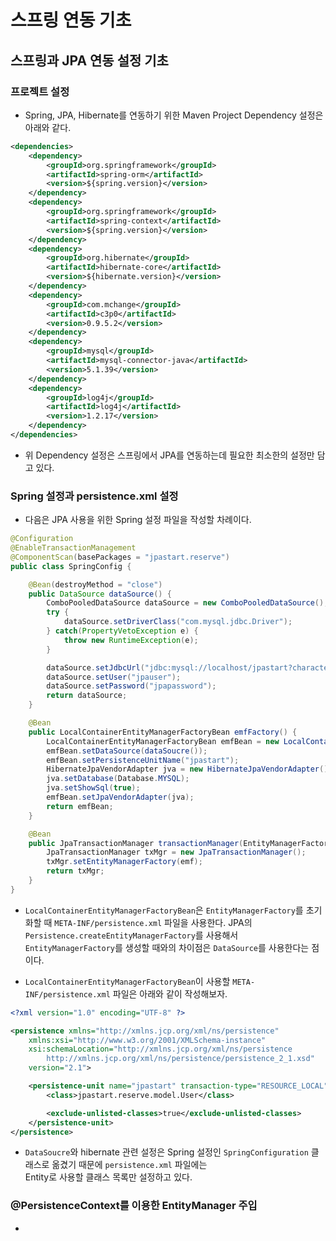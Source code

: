 <h1>스프링 연동 기초</h1>

<h2>스프링과 JPA 연동 설정 기초</h2>

<h3>프로젝트 설정</h3>

* Spring, JPA, Hibernate를 연동하기 위한 Maven Project Dependency 설정은 아래와 같다.
```xml
<dependencies>
    <dependency>
        <groupId>org.springframework</groupId>
        <artifactId>spring-orm</artifactId>
        <version>${spring.version}</version>
    </dependency>
    <dependency>
        <groupId>org.springframework</groupId>
        <artifactId>spring-context</artifactId>
        <version>${spring.version}</version>
    </dependency>
    <dependency>
        <groupId>org.hibernate</groupId>
        <artifactId>hibernate-core</artifactId>
        <version>${hibernate.version}</version>
    </dependency>
    <dependency>
        <groupId>com.mchange</groupId>
        <artifactId>c3p0</artifactId>
        <version>0.9.5.2</version>
    </dependency>
    <dependency>
        <groupId>mysql</groupId>
        <artifactId>mysql-connector-java</artifactId>
        <version>5.1.39</version>
    </dependency>
    <dependency>
        <groupId>log4j</groupId>
        <artifactId>log4j</artifactId>
        <version>1.2.17</version>
    </dependency>
</dependencies>
```

* 위 Dependency 설정은 스프링에서 JPA를 연동하는데 필요한 최소한의 설정만 담고 있다.

<h3>Spring 설정과 persistence.xml 설정</h3>

* 다음은 JPA 사용을 위한 Spring 설정 파일을 작성할 차례이다.

```java
@Configuration
@EnableTransactionManagement
@ComponentScan(basePackages = "jpastart.reserve")
public class SpringConfig {

    @Bean(destroyMethod = "close")
    public DataSource dataSource() {
        ComboPooledDataSource dataSource = new ComboPooledDataSource();
        try {
            dataSource.setDriverClass("com.mysql.jdbc.Driver");
        } catch(PropertyVetoException e) {
            throw new RuntimeException(e);
        }

        dataSource.setJdbcUrl("jdbc:mysql://localhost/jpastart?characterEncoding=utf8");
        dataSource.setUser("jpauser");
        dataSource.setPassword("jpapassword");
        return dataSource;
    }

    @Bean
    public LocalContainerEntityManagerFactoryBean emfFactory() {
        LocalContainerEntityManagerFactoryBean emfBean = new LocalContainerEntityManagerFactoryBean();
        emfBean.setDataSource(dataSoucre());
        emfBean.setPersistenceUnitName("jpastart");
        HibernateJpaVendorAdapter jva = new HibernateJpaVendorAdapter();
        jva.setDatabase(Database.MYSQL);
        jva.setShowSql(true);
        emfBean.setJpaVendorAdapter(jva);
        return emfBean;
    }

    @Bean
    public JpaTransactionManager transactionManager(EntityManagerFactory emf) {
        JpaTransactionManager txMgr = new JpaTransactionManager();
        txMgr.setEntityManagerFactory(emf);
        return txMgr;
    }
}
```

* `LocalContainerEntityManagerFactoryBean`은 `EntityManagerFactory`를 초기화할 때 `META-INF/persistence.xml` 파일을 사용한다. JPA의   
  `Persistence.createEntityManagerFactory`를 사용해서 `EntityManagerFactory`를 생성할 때와의 차이점은 `DataSource`를 사용한다는 점이다.

* `LocalContainerEntityManagerFactoryBean`이 사용할 `META-INF/persistence.xml` 파일은 아래와 같이 작성해보자.
```xml
<?xml version="1.0" encoding="UTF-8" ?>

<persistence xmlns="http://xmlns.jcp.org/xml/ns/persistence"
    xmlns:xsi="http://www.w3.org/2001/XMLSchema-instance"
    xsi:schemaLocation="http://xmlns.jcp.org/xml/ns/persistence
        http://xmlns.jcp.org/xml/ns/persistence/persistence_2_1.xsd"
    version="2.1">

    <persistence-unit name="jpastart" transaction-type="RESOURCE_LOCAL">
        <class>jpastart.reserve.model.User</class>

        <exclude-unlisted-classes>true</exclude-unlisted-classes>
    </persistence-unit>
</persistence>
```

* `DataSoucre`와 hibernate 관련 설정은 Spring 설정인 `SpringConfiguration` 클래스로 옮겼기 때문에 `persistence.xml` 파일에는   
  Entity로 사용할 클래스 목록만 설정하고 있다.

<h3>@PersistenceContext를 이용한 EntityManager 주입</h3>

* 